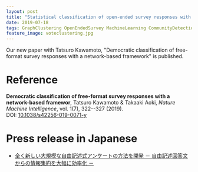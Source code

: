 ```yaml
---
layout: post
title: "Statistical classification of open-ended survey responses with a network-based framework"
date: 2019-07-18
tags: GraphClustering OpenEndedSurvey MachineLearning CommunityDetection
feature_image: voteclustering.jpg
---
```



Our new paper with Tatsuro Kawamoto, "Democratic classification of free-format survey responses with a network-based framework" is published. 

# Reference

<strong>Democratic classification of free-format survey responses with a network-based framewor</strong>, Tatsuro Kawamoto &amp; <span id='me'>Takaaki Aoki</span>, <em>Nature Machine Intelligence</em>, vol. 1(7), 322--327 (2019).<br>DOI: <a href=https://doi.org/10.1038/s42256-019-0071-y>10.1038/s42256-019-0071-y</a>



# Press release in Japanese
- [全く新しい大規模な自由記述式アンケートの方法を開発 － 自由記述回答文からの情報集約を大幅に効率化 －](https://www.kagawa-u.ac.jp/files/9915/6272/5017/20190710_kaihatsu.pdf)
